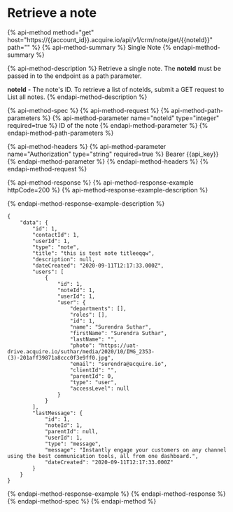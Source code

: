 # Retrieve a note

{% api-method method="get" host="https://{{account\_id}}.acquire.io/api/v1/crm/note/get/{{noteId}}" path="" %}
{% api-method-summary %}
Single Note
{% endapi-method-summary %}

{% api-method-description %}
Retrieve a single note. The **noteId** must be passed in to the endpoint as a path parameter.   
  
**noteId** - The note's ID. To retrieve a list of noteIds, submit a GET request to List all notes.
{% endapi-method-description %}

{% api-method-spec %}
{% api-method-request %}
{% api-method-path-parameters %}
{% api-method-parameter name="noteId" type="integer" required=true %}
ID of the note
{% endapi-method-parameter %}
{% endapi-method-path-parameters %}

{% api-method-headers %}
{% api-method-parameter name="Authorization" type="string" required=true %}
Bearer {{api\_key}}
{% endapi-method-parameter %}
{% endapi-method-headers %}
{% endapi-method-request %}

{% api-method-response %}
{% api-method-response-example httpCode=200 %}
{% api-method-response-example-description %}

{% endapi-method-response-example-description %}

```
{
    "data": {
        "id": 1,
        "contactId": 1,
        "userId": 1,
        "type": "note",
        "title": "this is test note titleeqqw",
        "description": null,
        "dateCreated": "2020-09-11T12:17:33.000Z",
        "users": [
            {
                "id": 1,
                "noteId": 1,
                "userId": 1,
                "user": {
                    "departments": [],
                    "roles": [],
                    "id": 1,
                    "name": "Surendra Suthar",
                    "firstName": "Surendra Suthar",
                    "lastName": "",
                    "photo": "https://uat-drive.acquire.io/suthar/media/2020/10/IMG_2353-(3)-201aff39871a8ccc0f3e9ff0.jpg",
                    "email": "surendra@acquire.io",
                    "clientId": "",
                    "parentId": 0,
                    "type": "user",
                    "accessLevel": null
                }
            }
        ],
        "lastMessage": {
            "id": 1,
            "noteId": 1,
            "parentId": null,
            "userId": 1,
            "type": "message",
            "message": "Instantly engage your customers on any channel using the best communication tools, all from one dashboard.",
            "dateCreated": "2020-09-11T12:17:33.000Z"
        }
    }
}
```
{% endapi-method-response-example %}
{% endapi-method-response %}
{% endapi-method-spec %}
{% endapi-method %}



